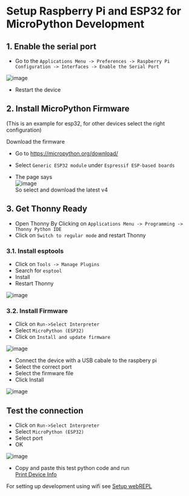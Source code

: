 # Setup Raspberry Pi and ESP32 for MicroPython Development

## 1. Enable the serial port

* Go to the `Applications Menu -> Preferences -> Raspberry Pi Configuration -> Interfaces -> Enable the Serial Port`   

![image](https://user-images.githubusercontent.com/4077233/135768655-914697f8-98cb-416e-89df-de14aee2aed1.png)  
  
* Restart the device  

  
## 2. Install MicroPython Firmware
(This is an example for esp32, for other devices select the right configuration)

Download the firmware
* Go to https://micropython.org/download/  
* Select `Generic ESP32 module` under `Espressif ESP-based boards`

* The page says   
![image](https://user-images.githubusercontent.com/4077233/135769042-c66bd798-ff25-465c-aa19-0d00c0cdcc2f.png)  
So select and download the latest v4

## 3. Get Thonny Ready
* Open Thonny By Clicking on `Applications Menu -> Programming -> Thonny Python IDE`
* Click on `Switch to regular mode` and restart Thonny  

### 3.1. Install esptools
* Click on `Tools -> Manage Plugins`
* Search for `esptool` 
* Install
* Restart Thonny

![image](https://user-images.githubusercontent.com/4077233/135770331-e19aec3b-2d64-4da8-9637-bd274b777ef5.png)


### 3.2. Install Firmware
* Click on `Run->Select Interpreter`  
* Select `MicroPython (ESP32)`  
* Click on `Install and update firmware`  

![image](https://user-images.githubusercontent.com/4077233/135769708-e5a89a29-952f-4f8b-9295-40d581bdf725.png)

* Connect the device with a USB cabale to the raspbery pi
* Select the correct port
* Select the firmware file
* Click Install

![image](https://user-images.githubusercontent.com/4077233/135770254-62e60503-4009-4cde-8111-ac6cb0f69d44.png)

## Test the connection

* Click on `Run->Select Interpreter`  
* Select `MicroPython (ESP32)` 
* Select port
* OK

![image](https://user-images.githubusercontent.com/4077233/135771562-790c27ce-dfec-42a2-b113-54f8616252b7.png)

* Copy and paste this test python code and run  
[Print Device Info](print-device-info.py)



For setting up development using wifi see [Setup webREPL](setup-webrepl/)



